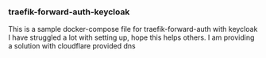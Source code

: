 ### traefik-forward-auth-keycloak
This is a sample docker-compose file for traefik-forward-auth with keycloak
I have struggled a lot with setting up, hope this helps others.
I am providing a solution with cloudflare provided dns
